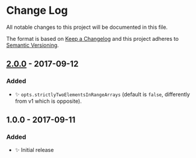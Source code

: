 # Change Log
All notable changes to this project will be documented in this file.

The format is based on [Keep a Changelog](http://keepachangelog.com/)
and this project adheres to [Semantic Versioning](http://semver.org/).

## [2.0.0] - 2017-09-12
### Added
- ✨ `opts.strictlyTwoElementsInRangeArrays` (default is `false`, differently from v1 which is opposite).

## 1.0.0 - 2017-09-11
### Added
- ✨ Initial release

[2.0.0]: https://github.com/codsen/ranges-sort/compare/v1.0.0...v2.0.0
